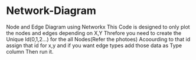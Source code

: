 # Network-Diagram
Node and Edge Diagram using Networkx
This Code is designed to only plot the nodes and edges depending on X,Y 
Threfore you need to create the Unique Id(0,1,2...) for the all Nodes(Refer the photoes)
Acoourding to that id assign that id for x,y  and if you want edge types add those data as Type column 
Then run it.
